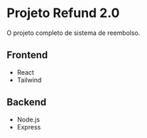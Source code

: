 # Projeto Refund 2.0
O projeto completo de sistema de reembolso.
## Frontend
- React
- Tailwind

## Backend
- Node.js
- Express